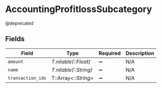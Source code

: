 # AccountingProfitlossSubcategory

@deprecated


## Fields

| Field                 | Type                  | Required              | Description           |
| --------------------- | --------------------- | --------------------- | --------------------- |
| `amount`              | *T.nilable(::Float)*  | :heavy_minus_sign:    | N/A                   |
| `name`                | *T.nilable(::String)* | :heavy_minus_sign:    | N/A                   |
| `transaction_ids`     | T::Array<*::String*>  | :heavy_minus_sign:    | N/A                   |
